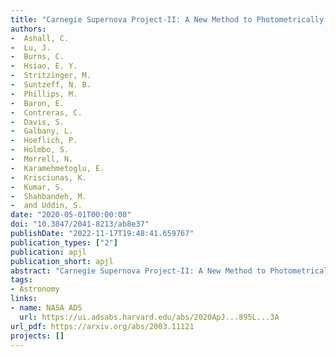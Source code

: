 ```yaml
---
title: "Carnegie Supernova Project-II: A New Method to Photometrically Identify Sub-types of Extreme Type Ia Supernovae"
authors:
-  Ashall, C.
-  Lu, J.
-  Burns, C.
-  Hsiao, E. Y.
-  Stritzinger, M.
-  Suntzeff, N. B.
-  Phillips, M.
-  Baron, E.
-  Contreras, C.
-  Davis, S.
-  Galbany, L.
-  Hoeflich, P.
-  Holmbo, S.
-  Morrell, N.
-  Karamehmetoglu, E.
-  Krisciunas, K.
-  Kumar, S.
-  Shahbandeh, M.
-  and Uddin, S.
date: "2020-05-01T00:00:00"
doi: "10.3847/2041-8213/ab8e37"
publishDate: "2022-11-17T19:48:41.659767"
publication_types: ["2"]
publication: apjl
publication_short: apjl
abstract: "Carnegie Supernova Project-II: A New Method to Photometrically Identify Sub-types of Extreme Type Ia Supernovae"
tags:
- Astronomy
links:
- name: NASA ADS
  url: https://ui.adsabs.harvard.edu/abs/2020ApJ...895L...3A
url_pdf: https://arxiv.org/abs/2003.11121
projects: []
---
```

